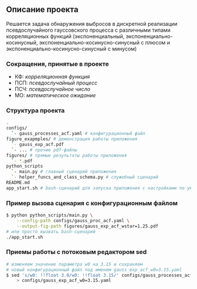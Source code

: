 ## Описание проекта

Решается задача обнаружения выбросов в дискретной реализации псевдослучайного гауссовского процесса с
различными типами корреляционных функций (экспоненциальный, экспоненциально-косинусный, экспоненциально-косинусно-синусный с плюсом и экспоненциально-косинусно-синусный с минусом)

### Сокращения, принятые в проекте
- КФ: _корреляционная функция_
- ПСП: _псевдослучайный процесс_
- ПСЧ: _псевдослучайное число_
- МО: _математическое ожидание_


### Структура проекта
```sh
.
configs/
  `- gauss_processes_acf.yaml # конфигурационный файл
figure_exapmples/ # демонстрация работы приложения
  `- gauss_exp_acf.pdf
  `- ... # прочие pdf-файлы
figures/ # прямые результаты работы приложения
  `- *.pdf
python_scripts
  `- main.py # главный сценарий приложения
  `- helper_funcs_and_class_schema.py # служебный сценарий
README.md
app_start.sh # bash-сценарий для запуска приложения с настройками по умолчанию
```

### Пример вызова сценария с конфигурационным файлом
```sh
$ python python_scripts/main.py \
    --config-path configs/gauss_proc_acf.yaml \
    --output-fig-path figures/gauss_exp_acf_wstar=1.25.pdf
# или просто вызвать bash-сценарий
./app_start.sh
```

### Приемы работы с потоковым редактором sed
```sh
# изменяем значение параметра w0 на 3.15 и сохраняем
# новый конфигурационный файл под именем gauss_exp_acf_w0=3.15.yaml
$ sed 's/w0: !!float 3.0/w0: !!float 3.15/' configs/gauss_processes_acf.yaml \
    > configs/gauss_exp_acf_w0=3.15.yaml
```
